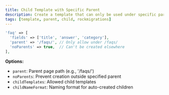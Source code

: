 ```yaml
---
title: Child Template with Specific Parent
description: Create a template that can only be used under specific parent pages
tags: [template, parent, child, rockmigrations]
---
```


```php
'faq' => [
  'fields' => ['title', 'answer', 'category'],
  'parent' => '/faqs/', // Only allow under /faqs/
  'noParents' => true,  // Can't be created elsewhere
],
```

**Options:**
- `parent`: Parent page path (e.g., '/faqs/')
- `noParents`: Prevent creation outside specified parent
- `childTemplates`: Allowed child templates
- `childNameFormat`: Naming format for auto-created children

